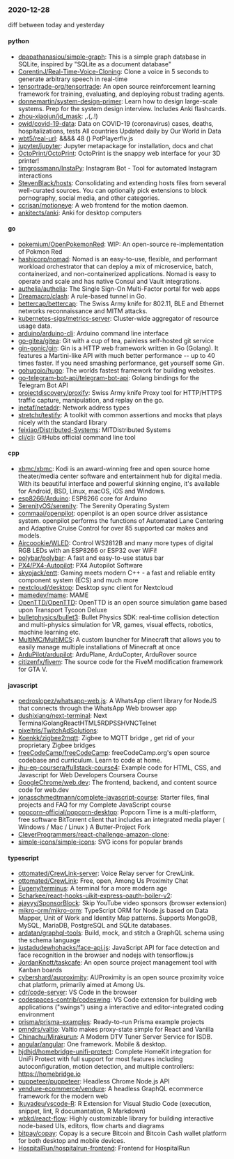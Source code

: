 ### 2020-12-28
diff between today and yesterday

#### python
* [dpapathanasiou/simple-graph](https://github.com/dpapathanasiou/simple-graph): This is a simple graph database in SQLite, inspired by "SQLite as a document database"
* [CorentinJ/Real-Time-Voice-Cloning](https://github.com/CorentinJ/Real-Time-Voice-Cloning): Clone a voice in 5 seconds to generate arbitrary speech in real-time
* [tensortrade-org/tensortrade](https://github.com/tensortrade-org/tensortrade): An open source reinforcement learning framework for training, evaluating, and deploying robust trading agents.
* [donnemartin/system-design-primer](https://github.com/donnemartin/system-design-primer): Learn how to design large-scale systems. Prep for the system design interview. Includes Anki flashcards.
* [zhou-xiaojun/jd_mask](https://github.com/zhou-xiaojun/jd_mask): ,.(,.!)
* [owid/covid-19-data](https://github.com/owid/covid-19-data): Data on COVID-19 (coronavirus) cases, deaths, hospitalizations, tests  All countries  Updated daily by Our World in Data
* [wbt5/real-url](https://github.com/wbt5/real-url): &&&& 48 () PotPlayerflv.js 
* [jupyter/jupyter](https://github.com/jupyter/jupyter): Jupyter metapackage for installation, docs and chat
* [OctoPrint/OctoPrint](https://github.com/OctoPrint/OctoPrint): OctoPrint is the snappy web interface for your 3D printer!
* [timgrossmann/InstaPy](https://github.com/timgrossmann/InstaPy):  Instagram Bot - Tool for automated Instagram interactions
* [StevenBlack/hosts](https://github.com/StevenBlack/hosts): Consolidating and extending hosts files from several well-curated sources. You can optionally pick extensions to block pornography, social media, and other categories.
* [ccrisan/motioneye](https://github.com/ccrisan/motioneye): A web frontend for the motion daemon.
* [ankitects/anki](https://github.com/ankitects/anki): Anki for desktop computers

#### go
* [pokemium/OpenPokemonRed](https://github.com/pokemium/OpenPokemonRed): WIP: An open-source re-implementation of Pokmon Red
* [hashicorp/nomad](https://github.com/hashicorp/nomad): Nomad is an easy-to-use, flexible, and performant workload orchestrator that can deploy a mix of microservice, batch, containerized, and non-containerized applications. Nomad is easy to operate and scale and has native Consul and Vault integrations.
* [authelia/authelia](https://github.com/authelia/authelia): The Single Sign-On Multi-Factor portal for web apps
* [Dreamacro/clash](https://github.com/Dreamacro/clash): A rule-based tunnel in Go.
* [bettercap/bettercap](https://github.com/bettercap/bettercap): The Swiss Army knife for 802.11, BLE and Ethernet networks reconnaissance and MITM attacks.
* [kubernetes-sigs/metrics-server](https://github.com/kubernetes-sigs/metrics-server): Cluster-wide aggregator of resource usage data.
* [arduino/arduino-cli](https://github.com/arduino/arduino-cli): Arduino command line interface
* [go-gitea/gitea](https://github.com/go-gitea/gitea): Git with a cup of tea, painless self-hosted git service
* [gin-gonic/gin](https://github.com/gin-gonic/gin): Gin is a HTTP web framework written in Go (Golang). It features a Martini-like API with much better performance -- up to 40 times faster. If you need smashing performance, get yourself some Gin.
* [gohugoio/hugo](https://github.com/gohugoio/hugo): The worlds fastest framework for building websites.
* [go-telegram-bot-api/telegram-bot-api](https://github.com/go-telegram-bot-api/telegram-bot-api): Golang bindings for the Telegram Bot API
* [projectdiscovery/proxify](https://github.com/projectdiscovery/proxify): Swiss Army knife Proxy tool for HTTP/HTTPS traffic capture, manipulation, and replay on the go.
* [inetaf/netaddr](https://github.com/inetaf/netaddr): Network address types
* [stretchr/testify](https://github.com/stretchr/testify): A toolkit with common assertions and mocks that plays nicely with the standard library
* [feixiao/Distributed-Systems](https://github.com/feixiao/Distributed-Systems): MITDistributed Systems 
* [cli/cli](https://github.com/cli/cli): GitHubs official command line tool

#### cpp
* [xbmc/xbmc](https://github.com/xbmc/xbmc): Kodi is an award-winning free and open source home theater/media center software and entertainment hub for digital media. With its beautiful interface and powerful skinning engine, it's available for Android, BSD, Linux, macOS, iOS and Windows.
* [esp8266/Arduino](https://github.com/esp8266/Arduino): ESP8266 core for Arduino
* [SerenityOS/serenity](https://github.com/SerenityOS/serenity): The Serenity Operating System 
* [commaai/openpilot](https://github.com/commaai/openpilot): openpilot is an open source driver assistance system. openpilot performs the functions of Automated Lane Centering and Adaptive Cruise Control for over 85 supported car makes and models.
* [Aircoookie/WLED](https://github.com/Aircoookie/WLED): Control WS2812B and many more types of digital RGB LEDs with an ESP8266 or ESP32 over WiFi!
* [polybar/polybar](https://github.com/polybar/polybar): A fast and easy-to-use status bar
* [PX4/PX4-Autopilot](https://github.com/PX4/PX4-Autopilot): PX4 Autopilot Software
* [skypjack/entt](https://github.com/skypjack/entt): Gaming meets modern C++ - a fast and reliable entity component system (ECS) and much more
* [nextcloud/desktop](https://github.com/nextcloud/desktop):  Desktop sync client for Nextcloud
* [mamedev/mame](https://github.com/mamedev/mame): MAME
* [OpenTTD/OpenTTD](https://github.com/OpenTTD/OpenTTD): OpenTTD is an open source simulation game based upon Transport Tycoon Deluxe
* [bulletphysics/bullet3](https://github.com/bulletphysics/bullet3): Bullet Physics SDK: real-time collision detection and multi-physics simulation for VR, games, visual effects, robotics, machine learning etc.
* [MultiMC/MultiMC5](https://github.com/MultiMC/MultiMC5): A custom launcher for Minecraft that allows you to easily manage multiple installations of Minecraft at once
* [ArduPilot/ardupilot](https://github.com/ArduPilot/ardupilot): ArduPlane, ArduCopter, ArduRover source
* [citizenfx/fivem](https://github.com/citizenfx/fivem): The source code for the FiveM modification framework for GTA V.

#### javascript
* [pedroslopez/whatsapp-web.js](https://github.com/pedroslopez/whatsapp-web.js): A WhatsApp client library for NodeJS that connects through the WhatsApp Web browser app
* [dushixiang/next-terminal](https://github.com/dushixiang/next-terminal): Next TerminalGolangReactHTML5RDPSSHVNCTelnet
* [pixeltris/TwitchAdSolutions](https://github.com/pixeltris/TwitchAdSolutions): 
* [Koenkk/zigbee2mqtt](https://github.com/Koenkk/zigbee2mqtt): Zigbee  to MQTT bridge , get rid of your proprietary Zigbee bridges 
* [freeCodeCamp/freeCodeCamp](https://github.com/freeCodeCamp/freeCodeCamp): freeCodeCamp.org's open source codebase and curriculum. Learn to code at home.
* [jhu-ep-coursera/fullstack-course4](https://github.com/jhu-ep-coursera/fullstack-course4): Example code for HTML, CSS, and Javascript for Web Developers Coursera Course
* [GoogleChrome/web.dev](https://github.com/GoogleChrome/web.dev): The frontend, backend, and content source code for web.dev
* [jonasschmedtmann/complete-javascript-course](https://github.com/jonasschmedtmann/complete-javascript-course): Starter files, final projects and FAQ for my Complete JavaScript course
* [popcorn-official/popcorn-desktop](https://github.com/popcorn-official/popcorn-desktop): Popcorn Time is a multi-platform, free software BitTorrent client that includes an integrated media player ( Windows / Mac / Linux ) A Butter-Project Fork
* [CleverProgrammers/react-challenge-amazon-clone](https://github.com/CleverProgrammers/react-challenge-amazon-clone): 
* [simple-icons/simple-icons](https://github.com/simple-icons/simple-icons): SVG icons for popular brands

#### typescript
* [ottomated/CrewLink-server](https://github.com/ottomated/CrewLink-server): Voice Relay server for CrewLink.
* [ottomated/CrewLink](https://github.com/ottomated/CrewLink): Free, open, Among Us Proximity Chat
* [Eugeny/terminus](https://github.com/Eugeny/terminus): A terminal for a more modern age
* [Scharkee/react-hooks-uikit-express-oauth-boiler-v2](https://github.com/Scharkee/react-hooks-uikit-express-oauth-boiler-v2): 
* [ajayyy/SponsorBlock](https://github.com/ajayyy/SponsorBlock): Skip YouTube video sponsors (browser extension)
* [mikro-orm/mikro-orm](https://github.com/mikro-orm/mikro-orm): TypeScript ORM for Node.js based on Data Mapper, Unit of Work and Identity Map patterns. Supports MongoDB, MySQL, MariaDB, PostgreSQL and SQLite databases.
* [ardatan/graphql-tools](https://github.com/ardatan/graphql-tools):  Build, mock, and stitch a GraphQL schema using the schema language
* [justadudewhohacks/face-api.js](https://github.com/justadudewhohacks/face-api.js): JavaScript API for face detection and face recognition in the browser and nodejs with tensorflow.js
* [JordanKnott/taskcafe](https://github.com/JordanKnott/taskcafe): An open source project management tool with Kanban boards
* [cybershard/auproximity](https://github.com/cybershard/auproximity): AUProximity is an open source proximity voice chat platform, primarily aimed at Among Us.
* [cdr/code-server](https://github.com/cdr/code-server): VS Code in the browser
* [codespaces-contrib/codeswing](https://github.com/codespaces-contrib/codeswing): VS Code extension for building web applications ("swings") using a interactive and editor-integrated coding environment
* [prisma/prisma-examples](https://github.com/prisma/prisma-examples):  Ready-to-run Prisma example projects
* [pmndrs/valtio](https://github.com/pmndrs/valtio):  Valtio makes proxy-state simple for React and Vanilla
* [Chinachu/Mirakurun](https://github.com/Chinachu/Mirakurun): A Modern DTV Tuner Server Service for ISDB.
* [angular/angular](https://github.com/angular/angular): One framework. Mobile & desktop.
* [hjdhjd/homebridge-unifi-protect](https://github.com/hjdhjd/homebridge-unifi-protect):  Complete HomeKit integration for UniFi Protect with full support for most features including autoconfiguration, motion detection, and multiple controllers: https://homebridge.io
* [puppeteer/puppeteer](https://github.com/puppeteer/puppeteer): Headless Chrome Node.js API
* [vendure-ecommerce/vendure](https://github.com/vendure-ecommerce/vendure): A headless GraphQL ecommerce framework for the modern web
* [Ikuyadeu/vscode-R](https://github.com/Ikuyadeu/vscode-R): R Extension for Visual Studio Code (execution, snippet, lint, R documantation, R Markdown)
* [wbkd/react-flow](https://github.com/wbkd/react-flow): Highly customizable library for building interactive node-based UIs, editors, flow charts and diagrams
* [bitpay/copay](https://github.com/bitpay/copay): Copay is a secure Bitcoin and Bitcoin Cash wallet platform for both desktop and mobile devices.
* [HospitalRun/hospitalrun-frontend](https://github.com/HospitalRun/hospitalrun-frontend): Frontend for HospitalRun
